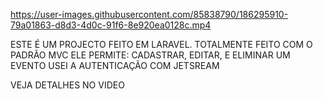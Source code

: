 

https://user-images.githubusercontent.com/85838790/186295910-79a01863-d8d3-4d0c-91f6-8e920ea0128c.mp4

ESTE É UM PROJECTO FEITO EM LARAVEL.
TOTALMENTE FEITO COM O PADRÃO MVC
ELE PERMITE: CADASTRAR, EDITAR, E ELIMINAR UM EVENTO
USEI A AUTENTICAÇÃO COM JETSREAM

VEJA DETALHES NO VIDEO
